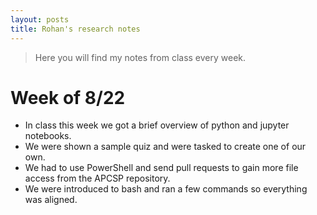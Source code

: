 ```yaml
---
layout: posts
title: Rohan's research notes
---
```


> Here you will find my notes from class every week.

# Week of 8/22

- In class this week we got a brief overview of python and jupyter notebooks.
- We were shown a sample quiz and were tasked to create one of our own. 
- We had to use PowerShell and send pull requests to gain more file access from the APCSP repository. 
- We were introduced to bash and ran a few commands so everything was aligned.